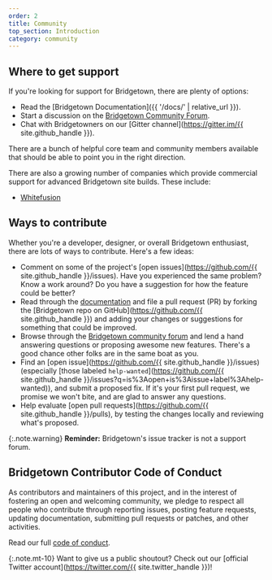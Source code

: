 ```yaml
---
order: 2
title: Community
top_section: Introduction
category: community
---
```


## Where to get support

If you're looking for support for Bridgetown, there are plenty of options:

* Read the [Bridgetown Documentation]({{ '/docs/' | relative_url }}).
* Start a discussion on the [Bridgetown Community Forum](https://community.bridgetownrb.com/).
* Chat with Bridgetowners on our [Gitter channel](https://gitter.im/{{ site.github_handle }}).

There are a bunch of helpful core team and community members available that should be able to point you in the right direction.

There are also a growing number of companies which provide commercial support for advanced Bridgetown site builds. These include:

* [Whitefusion](https://whitefusion.io)

## Ways to contribute

Whether you're a developer, designer, or overall Bridgetown enthusiast, there are lots of ways to contribute. Here's a few ideas:

* Comment on some of the project's [open issues](https://github.com/{{ site.github_handle }}/issues). Have you experienced the same problem? Know a work around? Do you have a suggestion for how the feature could be better?
* Read through the [documentation](/docs/) and file a pull request (PR) by forking the [Bridgetown repo on GitHub](https://github.com/{{ site.github_handle }}) and adding your changes or suggestions for something that could be improved.
* Browse through the [Bridgetown community forum](https://community.bridgetownrb.com/) and lend a hand answering questions or proposing awesome new features. There's a good chance other folks are in the same boat as you.
* Find an [open issue](https://github.com/{{ site.github_handle }}/issues) (especially [those labeled `help-wanted`](https://github.com/{{ site.github_handle }}/issues?q=is%3Aopen+is%3Aissue+label%3Ahelp-wanted)), and submit a proposed fix. If it's your first pull request, we promise we won't bite, and are glad to answer any questions.
* Help evaluate [open pull requests](https://github.com/{{ site.github_handle }}/pulls), by testing the changes locally and reviewing what's proposed.

{:.note.warning}
**Reminder:** Bridgetown's issue tracker is not a support forum.

## Bridgetown Contributor Code of Conduct

As contributors and maintainers of this project, and in the interest of fostering an open and welcoming community, we pledge to respect all people who contribute through reporting issues, posting feature requests, updating documentation, submitting pull requests or patches, and other activities.

Read our full [code of conduct](https://github.com/bridgetownrb/bridgetown/blob/master/CODE_OF_CONDUCT.md).

{:.note.mt-10}
Want to give us a public shoutout? Check out our [official Twitter account](https://twitter.com/{{ site.twitter_handle }})!